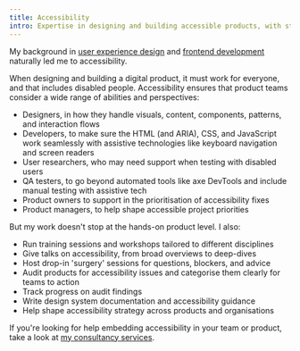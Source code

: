 ```yaml
---
title: Accessibility
intro: Expertise in designing and building accessible products, with strengths in strategy, audits, training, and hands-on support.
---
```


My background in [user experience design](/skills/user-experience-design) and [frontend development](/skills/frontend-development) naturally led me to accessibility.

When designing and building a digital product, it must work for everyone, and that includes disabled people. Accessibility ensures that product teams consider a wide range of abilities and perspectives:

- Designers, in how they handle visuals, content, components, patterns, and interaction flows
- Developers, to make sure the HTML (and ARIA), CSS, and JavaScript work seamlessly with assistive technologies like keyboard navigation and screen readers
- User researchers, who may need support when testing with disabled users
- QA testers, to go beyond automated tools like axe DevTools and include manual testing with assistive tech
- Product owners to support in the prioritisation of accessibility fixes
- Product managers, to help shape accessible project priorities

But my work doesn't stop at the hands-on product level. I also:

- Run training sessions and workshops tailored to different disciplines
- Give talks on accessibility, from broad overviews to deep-dives
- Host drop-in 'surgery' sessions for questions, blockers, and advice
- Audit products for accessibility issues and categorise them clearly for teams to action
- Track progress on audit findings
- Write design system documentation and accessibility guidance
- Help shape accessibility strategy across products and organisations

If you're looking for help embedding accessibility in your team or product, take a look at [my consultancy services](/approaches/consultancy).

